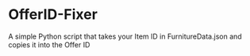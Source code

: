 # OfferID-Fixer
 A simple Python script that takes your Item ID in FurnitureData.json and copies it into the Offer ID
